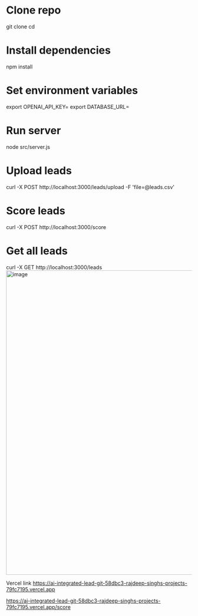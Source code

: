 # Clone repo

git clone <repo-url>
cd <project-folder>

# Install dependencies

npm install

# Set environment variables

export OPENAI_API_KEY=<your-key>
export DATABASE_URL=<your-db-connection>

# Run server

node src/server.js

# Upload leads

curl -X POST http://localhost:3000/leads/upload -F 'file=@leads.csv'

# Score leads

curl -X POST http://localhost:3000/score

# Get all leads

curl -X GET http://localhost:3000/leads
<img width="1366" height="827" alt="image" src="https://github.com/user-attachments/assets/7f1b7233-8f83-417f-b50d-1e78001d9761" />

Vercel link
https://ai-integrated-lead-git-58dbc3-rajdeep-singhs-projects-79fc7195.vercel.app

https://ai-integrated-lead-git-58dbc3-rajdeep-singhs-projects-79fc7195.vercel.app/score
